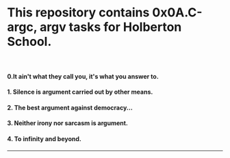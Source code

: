 <h1>This repository contains 0x0A.C-argc, argv tasks for Holberton School.</h1>
<br>
<h4>0.It ain't what they call you, it's what you answer to.</h4>
<h4>1. Silence is argument carried out by other means.</h4>
<h4>2. The best argument against democracy...</h4>
<h4>3. Neither irony nor sarcasm is argument.</h4>
<h4>4. To infinity and beyond.</h4>
<hr>